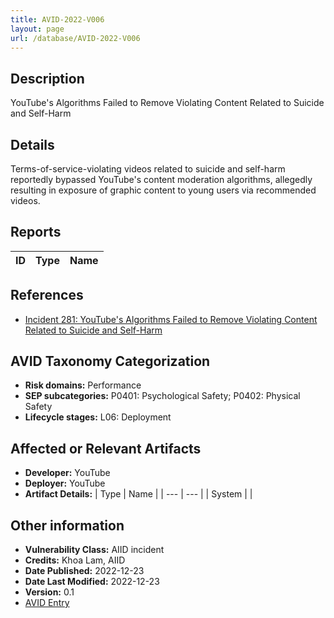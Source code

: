 ```yaml
---
title: AVID-2022-V006
layout: page
url: /database/AVID-2022-V006
---
```


## Description

YouTube's Algorithms Failed to Remove Violating Content Related to Suicide and Self-Harm

## Details

Terms-of-service-violating videos related to suicide and self-harm reportedly bypassed YouTube's content moderation algorithms, allegedly resulting in exposure of graphic content to young users via recommended videos.

## Reports 

| ID | Type | Name |
| --- | --- | --- | 

## References

- [Incident 281: YouTube's Algorithms Failed to Remove Violating Content Related to Suicide and Self-Harm](https://incidentdatabase.ai/cite/281)

## AVID Taxonomy Categorization

- **Risk domains:** Performance
- **SEP subcategories:** P0401: Psychological Safety; P0402: Physical Safety
- **Lifecycle stages:** L06: Deployment

## Affected or Relevant Artifacts

- **Developer:** YouTube
- **Deployer:** YouTube
- **Artifact Details:**
| Type | Name |
| --- | --- | 
| System |  |

## Other information

- **Vulnerability Class:** AIID incident
- **Credits:** Khoa Lam, AIID
- **Date Published:** 2022-12-23
- **Date Last Modified:** 2022-12-23
- **Version:** 0.1
- [AVID Entry](https://github.com/avidml/avid-db/tree/main/vulnerabilities/2022/AVID-2022-V006.json)


